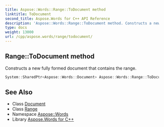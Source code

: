 ```yaml
---
title: Aspose::Words::Range::ToDocument method
linktitle: ToDocument
second_title: Aspose.Words for C++ API Reference
description: 'Aspose::Words::Range::ToDocument method. Constructs a new fully formed document that contains the range in C++.'
type: docs
weight: 13000
url: /cpp/aspose.words/range/todocument/
---
```

## Range::ToDocument method


Constructs a new fully formed document that contains the range.

```cpp
System::SharedPtr<Aspose::Words::Document> Aspose::Words::Range::ToDocument()
```

## See Also

* Class [Document](../../document/)
* Class [Range](../)
* Namespace [Aspose::Words](../../)
* Library [Aspose.Words for C++](../../../)
